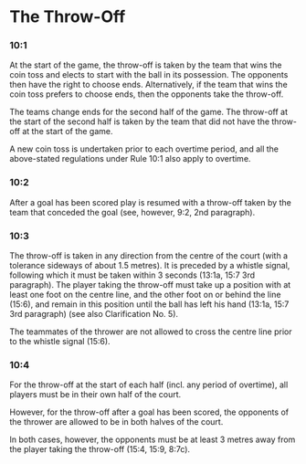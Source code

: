 # The Throw-Off

### 10:1
At the start of the game, the throw-off is taken by the team that wins the coin toss and
elects to start with the ball in its possession. The opponents then have the right to
choose ends. Alternatively, if the team that wins the coin toss prefers to choose ends,
then the opponents take the throw-off.

The teams change ends for the second half of the game. The throw-off at the start of the
second half is taken by the team that did not have the throw-off at the start of the game.

A new coin toss is undertaken prior to each overtime period, and all the above-stated
regulations under Rule 10:1 also apply to overtime.

### 10:2
After a goal has been scored play is resumed with a throw-off taken by the team that
conceded the goal (see, however, 9:2, 2nd paragraph).

### 10:3
The throw-off is taken in any direction from the centre of the court (with a tolerance
sideways of about 1.5 metres). It is preceded by a whistle signal, following which it
must be taken within 3 seconds (13:1a, 15:7 3rd paragraph). The player taking the
throw-off must take up a position with at least one foot on the centre line, and the other
foot on or behind the line (15:6), and remain in this position until the ball has left his
hand (13:1a, 15:7 3rd paragraph) (see also Clarification No. 5).

The teammates of the thrower are not allowed to cross the centre line prior to the
whistle signal (15:6).

### 10:4
For the throw-off at the start of each half (incl. any period of overtime), all players must
be in their own half of the court.

However, for the throw-off after a goal has been scored, the opponents of the thrower
are allowed to be in both halves of the court.

In both cases, however, the opponents must be at least 3 metres away from the player
taking the throw-off (15:4, 15:9, 8:7c).
